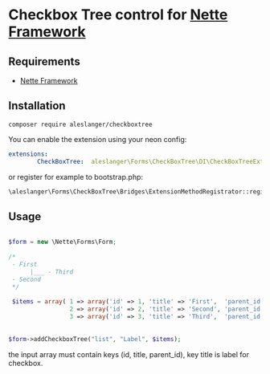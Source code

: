 # Checkbox Tree control for [Nette Framework](http://nette.org)


## Requirements

- [Nette Framework](https://github.com/nette/nette)


## Installation

```
composer require aleslanger/checkboxtree
```

You can enable the extension using your neon config:

```yml
extensions:
    	CheckBoxTree:  aleslanger\Forms\CheckBoxTree\DI\CheckBoxTreeExtension
```

or register for example to bootstrap.php:
```php
\aleslanger\Forms\CheckBoxTree\Bridges\ExtensionMethodRegistrator::register();
```




## Usage 


```php

$form = new \Nette\Forms\Form;  
  
/*             
 - First
      |___ - Third
 - Second                  
 */
 
 $items = array( 1 => array('id' => 1, 'title' => 'First',  'parent_id' => ''),
                 2 => array('id' => 2, 'title' => 'Second', 'parent_id' => ''),
                 3 => array('id' => 3, 'title' => 'Third',  'parent_id' => 1),);
  
              
$form->addCheckboxTree("list", "Label", $items);       

```

the input array must contain keys (id, title, parent_id), key title is label for checkbox.


